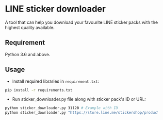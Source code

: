 # LINE sticker downloader

A tool that can help you download your favourite LINE sticker packs with the highest quality available.

## Requirement

Python 3.6 and above.

## Usage

- Install required libraries in `requirement.txt`:

```bash
pip install -r requirements.txt
```

- Run sticker_downloader.py file along with sticker pack's ID or URL:

```bash
python sticker_downloader.py 31120 # Example with ID
python sticker_downloader.py "https://store.line.me/stickershop/product/31120" # Example with URL
```

